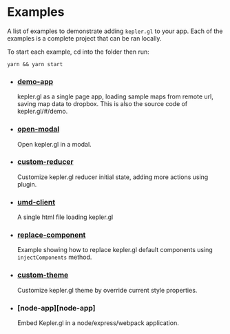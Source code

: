 # Examples

A list of examples to demonstrate adding `kepler.gl` to your app. Each of the examples is a complete project that can be ran locally.

To start each example, cd into the folder then run:

```
yarn && yarn start
```

- ### [demo-app][demo-app]

  kepler.gl as a single page app, loading sample maps from remote url, saving map data to dropbox. This is also the source code of kepler.gl/#/demo.

- ### [open-modal][open-modal]
  Open kepler.gl in a modal.

- ### [custom-reducer][custom-reducer]
  Customize kepler.gl reducer initial state, adding more actions using plugin.

- ### [umd-client][umd-client]
  A single html file loading kepler.gl

- ### [replace-component][replace-component]
  Example showing how to replace kepler.gl default components using `injectComponents` method.

- ### [custom-theme][custom-theme]
  Customize kepler.gl theme by override current style properties.

- ### [node-app][node-app]
  Embed Kepler.gl in a node/express/webpack application. 

[custom-reducer]: custom-reducer/README.md
[demo-app]: demo-app/README.md
[open-modal]: open-modal/README.md
[umd-client]: umd-client/README.md
[replace-component]: replace-component/README.md
[custom-theme]: custom-theme/README.md
